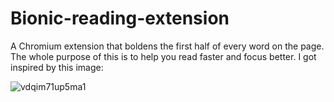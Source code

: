 # Bionic-reading-extension
A Chromium extension that boldens the first half of every word on the page. The whole purpose of this is to help you read faster and focus better.
I got inspired by this image:

![vdqim71up5ma1](https://github.com/user-attachments/assets/cae8cfee-4d53-4948-a070-60f59c9aefc6)




